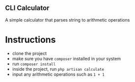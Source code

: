 ## CLI Calculator

A simple calculator that parses string to arithmetic operations

# Instructions
- clone the project
- make sure you have `composer` installed in your system
- run `composer install`
- inside the project, run `php artisan calculate`
- input any arithmetic operations such as `1 + 1`
